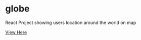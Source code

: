 # globe
React Project showing users location around the world on map


[View Here](https://build-mo5woz0mk.now.sh/) 
